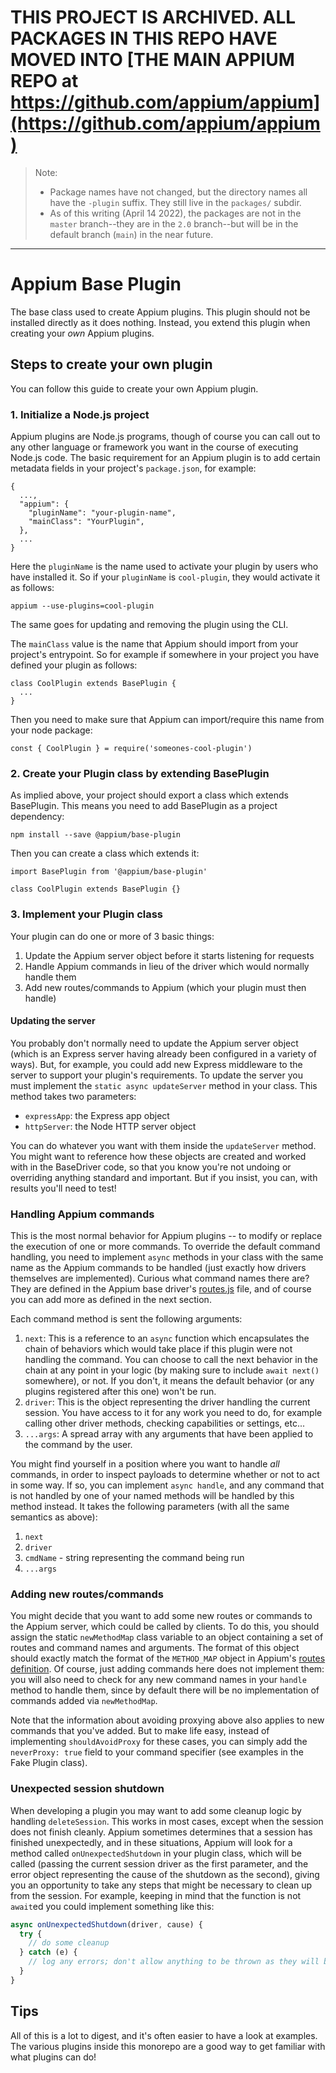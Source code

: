 # THIS PROJECT IS ARCHIVED. ALL PACKAGES IN THIS REPO HAVE MOVED INTO [THE MAIN APPIUM REPO at https://github.com/appium/appium](https://github.com/appium/appium)

> Note:
> - Package names have not changed, but the directory names all have the `-plugin` suffix. They still live in the `packages/` subdir.
> - As of this writing (April 14 2022), the packages are not in the `master` branch--they are in the `2.0` branch--but will be in the default branch (`main`) in the near future.

* * *
# Appium Base Plugin

The base class used to create Appium plugins. This plugin should not be installed directly as it does nothing. Instead, you extend this plugin when creating your *own* Appium plugins.

## Steps to create your own plugin

You can follow this guide to create your own Appium plugin.

### 1. Initialize a Node.js project

Appium plugins are Node.js programs, though of course you can call out to any other language or framework you want in the course of executing Node.js code. The basic requirement for an Appium plugin is to add certain metadata fields in your project's `package.json`, for example:

```
{
  ...,
  "appium": {
    "pluginName": "your-plugin-name",
    "mainClass": "YourPlugin",
  },
  ...
}
```

Here the `pluginName` is the name used to activate your plugin by users who have installed it. So if your `pluginName` is `cool-plugin`, they would activate it as follows:

```
appium --use-plugins=cool-plugin
```

The same goes for updating and removing the plugin using the CLI.

The `mainClass` value is the name that Appium should import from your project's entrypoint. So for example if somewhere in your project you have defined your plugin as follows:

```
class CoolPlugin extends BasePlugin {
  ...
}
```

Then you need to make sure that Appium can import/require this name from your node package:

```
const { CoolPlugin } = require('someones-cool-plugin')
```

### 2. Create your Plugin class by extending BasePlugin

As implied above, your project should export a class which extends BasePlugin. This means you need to add BasePlugin as a project dependency:

```
npm install --save @appium/base-plugin
```

Then you can create a class which extends it:

```
import BasePlugin from '@appium/base-plugin'

class CoolPlugin extends BasePlugin {}
```

### 3. Implement your Plugin class

Your plugin can do one or more of 3 basic things:

1. Update the Appium server object before it starts listening for requests
1. Handle Appium commands in lieu of the driver which would normally handle them
1. Add new routes/commands to Appium (which your plugin must then handle)

#### Updating the server

You probably don't normally need to update the Appium server object (which is an Express server having already been configured in a variety of ways). But, for example, you could add new Express middleware to the server to support your plugin's requirements. To update the server you must implement the `static async updateServer` method in your class. This method takes two parameters:

* `expressApp`: the Express app object
* `httpServer`: the Node HTTP server object

You can do whatever you want with them inside the `updateServer` method. You might want to reference how these objects are created and worked with in the BaseDriver code, so that you know you're not undoing or overriding anything standard and important. But if you insist, you can, with results you'll need to test!

### Handling Appium commands

This is the most normal behavior for Appium plugins -- to modify or replace the execution of one or more commands. To override the default command handling, you need to implement `async` methods in your class with the same name as the Appium commands to be handled (just exactly how drivers themselves are implemented). Curious what command names there are? They are defined in the Appium base driver's [routes.js](https://github.com/appium/appium-base-driver/blob/master/lib/protocol/routes.js) file, and of course you can add more as defined in the next section.

Each command method is sent the following arguments:

1. `next`: This is a reference to an `async` function which encapsulates the chain of behaviors which would take place if this plugin were not handling the command. You can choose to call the next behavior in the chain at any point in your logic (by making sure to include `await next()` somewhere), or not. If you don't, it means the default behavior (or any plugins registered after this one) won't be run.
1. `driver`: This is the object representing the driver handling the current session. You have access to it for any work you need to do, for example calling other driver methods, checking capabilities or settings, etc...
1. `...args`: A spread array with any arguments that have been applied to the command by the user.

You might find yourself in a position where you want to handle *all* commands, in order to inspect payloads to determine whether or not to act in some way. If so, you can implement `async handle`, and any command that is not handled by one of your named methods will be handled by this method instead. It takes the following parameters (with all the same semantics as above):

1. `next`
1. `driver`
1. `cmdName` - string representing the command being run
1. `...args`

### Adding new routes/commands

You might decide that you want to add some new routes or commands to the Appium server, which could be called by clients. To do this, you should assign the static `newMethodMap` class variable to an object containing a set of routes and command names and arguments. The format of this object should exactly match the format of the `METHOD_MAP` object in Appium's [routes definition](https://github.com/appium/appium-base-driver/blob/master/lib/protocol/routes.js). Of course, just adding commands here does not implement them: you will also need to check for any new command names in your `handle` method to handle them, since by default there will be no implementation of commands added via `newMethodMap`.

Note that the information about avoiding proxying above also applies to new commands that you've added. But to make life easy, instead of implementing `shouldAvoidProxy` for these cases, you can simply add the `neverProxy: true` field to your command specifier (see examples in the Fake Plugin class).

### Unexpected session shutdown

When developing a plugin you may want to add some cleanup logic by handling `deleteSession`. This works in most cases, except when the session does not finish cleanly. Appium sometimes determines that a session has finished unexpectedly, and in these situations, Appium will look for a method called `onUnexpectedShutdown` in your plugin class, which will be called (passing the current session driver as the first parameter, and the error object representing the cause of the shutdown as the second), giving you an opportunity to take any steps that might be necessary to clean up from the session. For example, keeping in mind that the function is not `await`ed you could implement something like this:

```js
async onUnexpectedShutdown(driver, cause) {
  try {
    // do some cleanup
  } catch (e) {
    // log any errors; don't allow anything to be thrown as they will be unhandled rejections
  }
}
```

## Tips

All of this is a lot to digest, and it's often easier to have a look at examples. The various plugins inside this monorepo are a good way to get familiar with what plugins can do!
